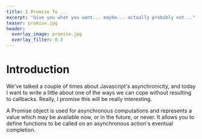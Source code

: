 ```yaml
---
title: I Promise To ...
excerpt: "Give you what you want... maybe... actually probably not..."
teaser: promise.jpg
header:
  overlay_image: promise.jpg
  overlay_filter: 0.5
---
```


# Introduction

We've talked a couple of times about Javascript's asynchronicity, and today I want to write a little about one of the ways we can cope without resulting to callbacks. Really, I promise this will be really interesting.

A Promise object is used for asynchronous computations and represents a value which may be available now, or in the future, or never. It allows you to define functions to be called on an asynchronous action's eventual completion.
